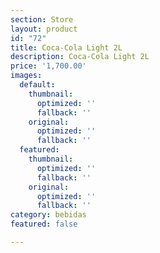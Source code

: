 ```yaml
---
section: Store
layout: product
id: "72"
title: Coca-Cola Light 2L
description: Coca-Cola Light 2L
price: '1,700.00'
images:
  default:
    thumbnail:
      optimized: ''
      fallback: ''
    original:
      optimized: ''
      fallback: ''
  featured:
    thumbnail:
      optimized: ''
      fallback: ''
    original:
      optimized: ''
      fallback: ''
category: bebidas
featured: false

---
```

